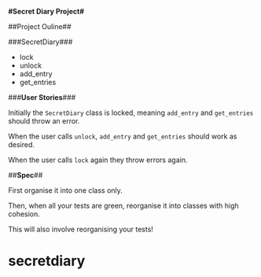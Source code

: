 __#Secret Diary Project#__


##Project Ouline##

###SecretDiary###
  - lock
  - unlock
  - add_entry
  - get_entries

###__User Stories__###

Initially the `SecretDiary` class is locked, meaning `add_entry` and `get_entries` should throw an error.

When the user calls `unlock`, `add_entry` and `get_entries` should work as desired.

When the user calls `lock` again they throw errors again.

##__Spec__##

First organise it into one class only.

Then, when all your tests are green, reorganise it into classes with high cohesion.

This will also involve reorganising your tests!
# secretdiary

